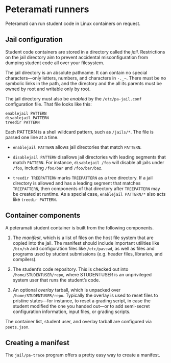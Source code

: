 Peteramati runners
==================

Peteramati can run student code in Linux containers on request.

Jail configuration
------------------

Student code containers are stored in a directory called the _jail_.
Restrictions on the jail directory aim to prevent accidental misconfiguration
from dumping student code all over your filesystem.

The jail directory is an absolute pathname. It can contain no special
characters—only letters, numbers, and characters in `-._~`. There must be no
symbolic links in the path, and the directory and the all its parents must be
owned by root and writable only by root.

The jail directory must also be _enabled_ by the `/etc/pa-jail.conf`
configuration file. That file looks like this:

```
enablejail PATTERN
disablejail PATTERN
treedir PATTERN
```

Each PATTERN is a shell wildcard pattern, such as `/jails/*`. The file
is parsed one line at a time.

* `enablejail PATTERN` allows jail directories that match `PATTERN`.

* `disablejail PATTERN` disallows jail directories with leading
  segments that match `PATTERN`. For instance, `disablejail /foo` will
  disable all jails under `/foo`, including `/foo/bar` and
  `/foo/bar/baz`.

* `treedir TREEPATTERN` marks `TREEPATTERN` as a tree directory. If a
  jail directory is allowed and has a leading segment that matches
  `TREEPATTERN`, then components of that directory after `TREEPATTERN`
  may be created at runtime. As a special case, `enablejail PATTERN/*`
  also acts like `treedir PATTERN`.

Container components
--------------------

A peteramati student container is built from the following components.

1. The _manifest_, which is a list of files on the host file system that are
   copied into the jail. The manifest should include important utilities like
   `/bin/sh` and configuration files like `/etc/passwd`, as well as files and
   programs used by student submissions (e.g. header files, libraries, and
   compilers).

2. The student’s code repository. This is checked out into
   `/home/STUDENTUSER/repo`, where STUDENTUSER is an unprivileged system user
   that runs the student’s code.

3. An optional _overlay_ tarball, which is unpacked over
   `/home/STUDENTUSER/repo`. Typically the overlay is used to reset files to
   pristine states—for instance, to reset a grading script, in case the
   student modified the one you handed out—or to add semi-secret configuration
   information, input files, or grading scripts.

The container list, student user, and overlay tarball are configured via
`psets.json`.

Creating a manifest
-------------------

The `jail/pa-trace` program offers a pretty easy way to create a manifest.
